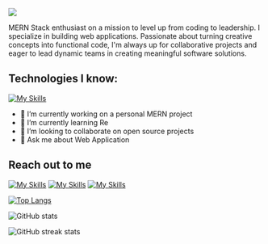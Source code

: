 
![](https://media.licdn.com/dms/image/D5616AQE7Huo_-ZaYbw/profile-displaybackgroundimage-shrink_350_1400/0/1705234451039?e=1710979200&v=beta&t=VJuy31XxKD-JRCDAJksqGYCNvgiSftQFimuny8j92d8)


MERN Stack enthusiast on a mission to level up from coding to leadership. I specialize in building web applications. Passionate about turning creative concepts into functional code, I'm always up for collaborative projects and eager to lead dynamic teams in creating meaningful software solutions.



## Technologies I know:

[![My Skills](https://skillicons.dev/icons?i=mongodb,express,nodejs,react,js,tailwind,css,html,firebase,git)]()

- 🔭 I’m currently working on a personal MERN project 
- 🌱 I’m currently learning Re
- 👯 I’m looking to collaborate on open source projects 
- 💬 Ask me about Web Application 



## Reach out to me

[![My Skills](https://skillicons.dev/icons?i=linkedin)](https://www.linkedin.com/in/aburaitnshoeb/) [![My Skills](https://skillicons.dev/icons?i=twitter)](https://www.twitter.com/aburaitnshoeb/) [![My Skills](https://skillicons.dev/icons?i=instagram)](https://www.instagram.com/y0urnarrat0r/)




[![Top Langs](https://github-readme-stats.vercel.app/api/top-langs/?username=be3tle&theme=nightowl)](https://github.com/anuraghazra/github-readme-stats)




![GitHub stats](https://github-readme-stats.vercel.app/api?username=be3tle&show_icons=true&count_private=true&theme=nightowl)  

![GitHub streak stats](https://streak-stats.demolab.com?user=be3tle&theme=nightowl)  
